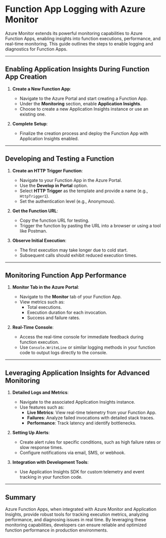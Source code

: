 # Function App Logging with Azure Monitor

Azure Monitor extends its powerful monitoring capabilities to Azure Function Apps, enabling insights into function executions, performance, and real-time monitoring. This guide outlines the steps to enable logging and diagnostics for Function Apps.

---

## Enabling Application Insights During Function App Creation

1. **Create a New Function App**:
   - Navigate to the Azure Portal and start creating a Function App.
   - Under the **Monitoring** section, enable **Application Insights**.
   - Choose to create a new Application Insights instance or use an existing one.

2. **Complete Setup**:
   - Finalize the creation process and deploy the Function App with Application Insights enabled.

---

## Developing and Testing a Function

1. **Create an HTTP Trigger Function**:
   - Navigate to your Function App in the Azure Portal.
   - Use the **Develop in Portal** option.
   - Select **HTTP Trigger** as the template and provide a name (e.g., `HttpTrigger1`).
   - Set the authentication level (e.g., Anonymous).

2. **Get the Function URL**:
   - Copy the function URL for testing.
   - Trigger the function by pasting the URL into a browser or using a tool like Postman.

3. **Observe Initial Execution**:
   - The first execution may take longer due to cold start.
   - Subsequent calls should exhibit reduced execution times.

---

## Monitoring Function App Performance

1. **Monitor Tab in the Azure Portal**:
   - Navigate to the **Monitor** tab of your Function App.
   - View metrics such as:
     - Total executions.
     - Execution duration for each invocation.
     - Success and failure rates.

2. **Real-Time Console**:
   - Access the real-time console for immediate feedback during function execution.
   - Use `Console.WriteLine` or similar logging methods in your function code to output logs directly to the console.

---

## Leveraging Application Insights for Advanced Monitoring

1. **Detailed Logs and Metrics**:
   - Navigate to the associated Application Insights instance.
   - Use features such as:
     - **Live Metrics**: View real-time telemetry from your Function App.
     - **Failures**: Analyze failed invocations with detailed stack traces.
     - **Performance**: Track latency and identify bottlenecks.

2. **Setting Up Alerts**:
   - Create alert rules for specific conditions, such as high failure rates or slow response times.
   - Configure notifications via email, SMS, or webhook.

3. **Integration with Development Tools**:
   - Use Application Insights SDK for custom telemetry and event tracking in your function code.

---

## Summary

Azure Function Apps, when integrated with Azure Monitor and Application Insights, provide robust tools for tracking execution metrics, analyzing performance, and diagnosing issues in real time. By leveraging these monitoring capabilities, developers can ensure reliable and optimized function performance in production environments.

